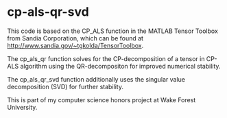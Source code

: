 # cp-als-qr-svd

This code is based on the CP_ALS function in the MATLAB Tensor Toolbox from Sandia Corporation, which can be found at http://www.sandia.gov/~tgkolda/TensorToolbox.

The cp_als_qr function solves for the CP-decomposition of a tensor in CP-ALS algorithm using the QR-decompositon for improved numerical stability.

The cp_als_qr_svd function additionally uses the singular value decomposition (SVD) for further stability.

This is part of my computer science honors project at Wake Forest University.
